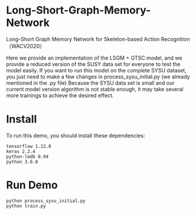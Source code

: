 # Long-Short-Graph-Memory-Network
Long-Short Graph Memory Network for Skeleton-based Action Recognition（WACV2020）

Here we provide an implementation of the LSGM + GTSC model, 
and we provide a reduced version of the SUSY data set for everyone to test the model easily. 
If you want to run this model on the complete SYSU dataset,
you just need to make a few changes in process_sysu_initial.py (we already mentioned in the .py file)
Because the SYSU data set is small and our current model version algorithm is not stable enough,
it may take several more trainings to achieve the desired effect.

# Install
To run this demo, you should install these dependencies:
```
tensorflow 1.12.0
keras 2.2.4
python-lmdb 0.94
python 3.6.8
```

# Run Demo
```
python process_sysu_initial.py
python train.py
```
